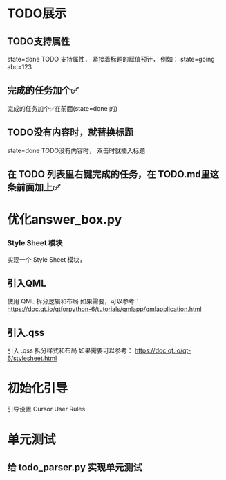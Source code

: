# TODO展示
## TODO支持属性
state=done
TODO 支持属性， 紧接着标题的赋值预计， 例如：
state=going
abc=123

## 完成的任务加个✅
完成的任务加个✅在前面(state=done 的)

## TODO没有内容时，就替换标题
state=done
TODO没有内容时， 双击时就插入标题

## 在 TODO 列表里右键完成的任务，在 TODO.md里这条前面加上✅


# 优化answer_box.py
### Style Sheet 模块
实现一个 Style Sheet 模块，

## 引入QML
使用 QML 拆分逻辑和布局
如果需要，可以参考：
https://doc.qt.io/qtforpython-6/tutorials/qmlapp/qmlapplication.html

## 引入.qss
引入 .qss 拆分样式和布局
如果需要可以参考：
https://doc.qt.io/qt-6/stylesheet.html

# 初始化引导
引导设置 Cursor User Rules

# 单元测试
## 给 todo_parser.py 实现单元测试
